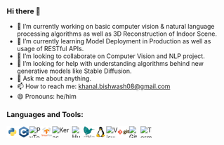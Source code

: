 ### Hi there 👋

<!--
**bkhanal-11/bkhanal-11** is a ✨ _special_ ✨ repository because its `README.md` (this file) appears on your GitHub profile.

Here are some ideas to get you started:
-->
- 🔭 I’m currently working on basic computer vision & natural language processing algorithms as well as 3D Reconstruction of Indoor Scene.
- 🌱 I’m currently learning Model Deployment in Production as well as usage of RESTful APIs.
- 👯 I’m looking to collaborate on Computer Vision and NLP project.
- 🤔 I’m looking for help with understanding algorithms behind new generative models like Stable Diffusion.
- 💬 Ask me about anything.
- 📫 How to reach me: khanal.bishwash08@gmail.com
- 😄 Pronouns: he/him
<!--
- ⚡ Fun fact: 
-->
<!--
[![Bishwash's GitHub stats](https://github-readme-stats.vercel.app/api?username=bkhanal-11&count_private=true&theme=tokyonight&showicons=true)]()

![snake svg](https://github.com/bkhanal-11/bkhanal-11/blob/output/github-contribution-grid-snake.svg)

[![Top Langs](https://github-readme-stats.vercel.app/api/top-langs/?username=bkhanal-11&layout=compact)](https://github.com/anuraghazra/github-readme-stats)

[![trophy](https://github-profile-trophy.vercel.app/?username=bkhanal-11)](https://github.com/ryo-ma/github-profile-trophy)

[![GitHub Streak](https://github-readme-streak-stats.herokuapp.com/?user=bkhanal-11)](https://git.io/streak-stats)


[![My GitHub Language Stats](https://github-readme-stats.vercel.app/api/top-langs/?username=bkhanal-11&langs_count=5&theme=tokyonight)]()
-->

### Languages and Tools:

<div>
<img align="left" alt="Python" width="26px" height="26px" title="Python" src="https://raw.githubusercontent.com/github/explore/80688e429a7d4ef2fca1e82350fe8e3517d3494d/topics/python/python.png"/>
<img align="left" alt="C++" width="26px" height="26px"title="C++" src="https://raw.githubusercontent.com/github/explore/80688e429a7d4ef2fca1e82350fe8e3517d3494d/topics/cpp/cpp.png" />
<img align="left" alt="PyTorch" width="26px" height="26px"title="PyTorch" src="https://github.com/pytorch/pytorch/blob/master/docs/source/_static/img/pytorch-logo-flame.svg" />
<img align="left" alt="TF" width="26px" height="26px" title="TensorFlow" src="https://raw.githubusercontent.com/github/explore/80688e429a7d4ef2fca1e82350fe8e3517d3494d/topics/tensorflow/tensorflow.png" />
<img align="left" alt="Keras" width="45px" height="26px" title="Keras" src="https://img.shields.io/badge/Keras-D00000?style=for-the-badge&logo=Keras&logoColor=white" />
<img align="left" alt="HuggingFace" width="26px" height="26px" title="HuggingFace" src="https://huggingface.co/front/assets/huggingface_logo.svg" />
<img align="left" alt="LaTeX" width="26px" height="26px" title="LaTeX" src="https://raw.githubusercontent.com/github/explore/80688e429a7d4ef2fca1e82350fe8e3517d3494d/topics/latex/latex.png" />
<img align="left" alt="Linux" width="26px" height="26px"title="Linux" src="https://raw.githubusercontent.com/github/explore/80688e429a7d4ef2fca1e82350fe8e3517d3494d/topics/linux/linux.png" />
<img align="left" alt="Visual Studio Code" width="26px" height="26px" title="VSCode" src="https://external-content.duckduckgo.com/iu/?u=https%3A%2F%2Fcdn.icon-icons.com%2Ficons2%2F3053%2FPNG%2F512%2Fmicrosoft_visual_studio_code_macos_bigsur_icon_189957.png&f=1&nofb=1&ipt=378c1f1fe9a470e87a60cca62f8e4ea64480881d28f00a9e84f41a4d67501de6&ipo=images" />
<img align="left" alt="Git" width="26px"  height="26px" title="Git" src="https://raw.githubusercontent.com/github/explore/80688e429a7d4ef2fca1e82350fe8e3517d3494d/topics/git/git.png" />
<img align="left" alt="GitHub" width="26px" height="26px" title="GitHub" src="https://external-content.duckduckgo.com/iu/?u=https%3A%2F%2Fbitemycoin.com%2Fwp-content%2Fuploads%2F2018%2F06%2FGitHub-Logo.png&f=1&nofb=1&ipt=dfcdfcd4bab6ed05ad4db8a3b636e7cb1c32783a11b661ebef32bd774da380d0&ipo=images" />
<img align="left" alt="Terminal" width="26px"  height="26px" title="Terminal" src="https://external-content.duckduckgo.com/iu/?u=https%3A%2F%2Fblog.local-c.com%2Fwp-content%2Fuploads%2F2017%2F12%2Fterminal-icon.png&f=1&nofb=1&ipt=c14d2e8177db89f85b42d9001999d428766a622e3529fd356be105b4a96d60d1&ipo=images" />
</div>
